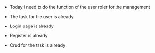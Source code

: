 - Today i need to do the function of the user roler for the management



- The task for the user is already 
- Login page is already
- Register is already
- Crud for the task is already 